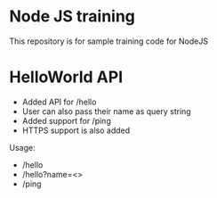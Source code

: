 # Node JS training

This repository is for sample training code for NodeJS

# HelloWorld API
- Added API for /hello
- User can also pass their name as query string
- Added support for /ping
- HTTPS support is also added

Usage:
 - /hello
 - /hello?name=<<your name>>
 - /ping
